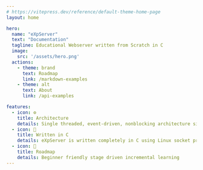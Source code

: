 ```yaml
---
# https://vitepress.dev/reference/default-theme-home-page
layout: home

hero:
  name: "eXpServer"
  text: "Documentation"
  tagline: Educational Webserver written from Scratch in C
  image:
    src: '/assets/hero.png'
  actions:
    - theme: brand
      text: Roadmap
      link: /markdown-examples
    - theme: alt
      text: About
      link: /api-examples

features:
  - icon: ⚙️
    title: Architecture
    details: Single threaded, event-driven, nonblocking architecture similar to NGINX
  - icon: 🐧
    title: Written in C
    details: eXpServer is written completely in C using Linux socket programming APIs
  - icon: 🚦
    title: Roadmap
    details: Beginner friendly stage driven incremental learning
---
```


